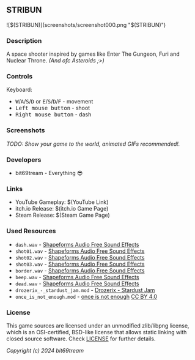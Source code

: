 ## STRIBUN

![$(STRIBUN)](screenshots/screenshot000.png "$(STRIBUN)")

### Description

A space shooter inspired by games like Enter The Gungeon, Furi and Nuclear Throne. _(And ofc Asteroids ;>)_

### Controls

Keyboard:
 - <kbd>W</kbd>/<kbd>A</kbd>/<kbd>S</kbd>/<kbd>D</kbd> or <kbd>E</kbd>/<kbd>S</kbd>/<kbd>D</kbd>/<kbd>F</kbd> - movement
 - <kbd>Left mouse button</kbd> - shoot
 - <kbd>Right mouse button</kbd> - dash

### Screenshots

_TODO: Show your game to the world, animated GIFs recommended!._

### Developers

 - bit69tream - Everything 😎

### Links

 - YouTube Gameplay: $(YouTube Link)
 - itch.io Release: $(itch.io Game Page)
 - Steam Release: $(Steam Game Page)

### Used Resources
 - `dash.wav` - [Shapeforms Audio Free Sound Effects](https://shapeforms.itch.io/shapeforms-audio-free-sfx)
 - `shot01.wav` - [Shapeforms Audio Free Sound Effects](https://shapeforms.itch.io/shapeforms-audio-free-sfx)
 - `shot02.wav` - [Shapeforms Audio Free Sound Effects](https://shapeforms.itch.io/shapeforms-audio-free-sfx)
 - `shot03.wav` - [Shapeforms Audio Free Sound Effects](https://shapeforms.itch.io/shapeforms-audio-free-sfx)
 - `border.wav` - [Shapeforms Audio Free Sound Effects](https://shapeforms.itch.io/shapeforms-audio-free-sfx)
 - `beep.wav` - [Shapeforms Audio Free Sound Effects](https://shapeforms.itch.io/shapeforms-audio-free-sfx)
 - `dead.wav` - [Shapeforms Audio Free Sound Effects](https://shapeforms.itch.io/shapeforms-audio-free-sfx)
 - `drozerix_-_stardust_jam.mod` - [Drozerix - Stardust Jam](https://modarchive.org/module.php?201039)
 - `once_is_not_enough.mod` - [once is not enough](https://modarchive.org/module.php?170002) [CC BY 4.0](https://creativecommons.org/licenses/by/4.0/)

### License

This game sources are licensed under an unmodified zlib/libpng license, which is an OSI-certified, BSD-like license that allows static linking with closed source software. Check [LICENSE](LICENSE) for further details.

*Copyright (c) 2024 bit69tream*

